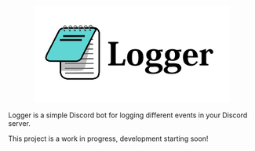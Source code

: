<p style="text-align: center";>
<img src="./res/Logger.png"></p>

Logger is a simple Discord bot for logging different events in your Discord server.

This project is a work in progress, development starting soon!
